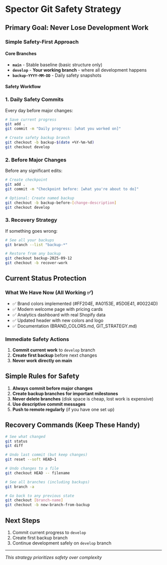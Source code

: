 # Spector Git Safety Strategy

## Primary Goal: **Never Lose Development Work**

### Simple Safety-First Approach

#### Core Branches
- **`main`** - Stable baseline (basic structure only)
- **`develop`** - **Your working branch** - where all development happens
- **`backup-YYYY-MM-DD`** - Daily safety snapshots

#### Safety Workflow

### 1. **Daily Safety Commits**
Every day before major changes:
```bash
# Save current progress
git add .
git commit -m "Daily progress: [what you worked on]"

# Create safety backup branch
git checkout -b backup-$(date +%Y-%m-%d)
git checkout develop
```

### 2. **Before Major Changes**
Before any significant edits:
```bash
# Create checkpoint
git add .
git commit -m "Checkpoint before: [what you're about to do]"

# Optional: Create named backup
git checkout -b backup-before-[change-description]
git checkout develop
```

### 3. **Recovery Strategy**
If something goes wrong:
```bash
# See all your backups
git branch --list "backup-*"

# Restore from any backup
git checkout backup-2025-09-12
git checkout -b recover-work
```

## Current Status Protection

### What We Have Now (All Working ✅)
- ✅ Brand colors implemented (#FF204E, #A0153E, #5D0E41, #00224D)
- ✅ Modern welcome page with pricing cards
- ✅ Analytics dashboard with real Shopify data
- ✅ Updated header with new colors and logo
- ✅ Documentation (BRAND_COLORS.md, GIT_STRATEGY.md)

### Immediate Safety Actions
1. **Commit current work** to `develop` branch 
2. **Create first backup** before next changes
3. **Never work directly on main**

## Simple Rules for Safety
1. **Always commit before major changes**
2. **Create backup branches for important milestones** 
3. **Never delete branches** (disk space is cheap, lost work is expensive)
4. **Use descriptive commit messages**
5. **Push to remote regularly** (if you have one set up)

## Recovery Commands (Keep These Handy)
```bash
# See what changed
git status
git diff

# Undo last commit (but keep changes)
git reset --soft HEAD~1

# Undo changes to a file  
git checkout HEAD -- filename

# See all branches (including backups)
git branch -a

# Go back to any previous state
git checkout [branch-name]
git checkout -b new-branch-from-backup
```

## Next Steps
1. Commit current progress to `develop`
2. Create first backup branch
3. Continue development safely on `develop` branch

---
*This strategy prioritizes safety over complexity*
